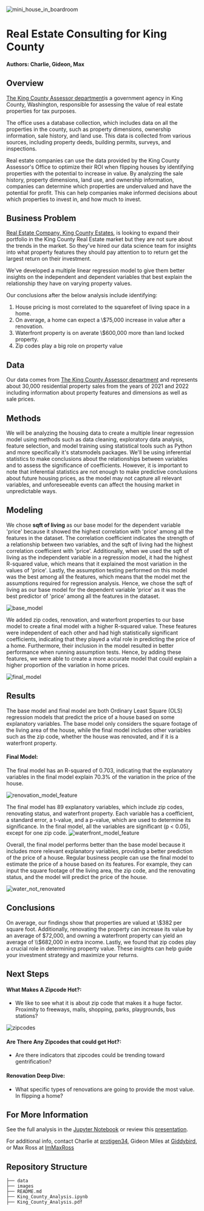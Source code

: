 ![mini_house_in_boardroom](./images/mini_house_boardroom.jpeg)

# Real Estate Consulting for King County

#### Authors: Charlie, Gideon, Max

## Overview

[The King County Assessor department](https://info.kingcounty.gov/assessor/DataDownload/default.aspx)is a government agency in King County, Washington, responsible for assessing the value of real estate properties for tax purposes.

The office uses a database collection, which includes data on all the properties in the county, such as property dimensions, ownership information, sale history, and land use. This data is collected from various sources, including property deeds, building permits, surveys, and inspections.

Real estate companies can use the data provided by the King County Assessor's Office to optimize their ROI when flipping houses by identifying properties with the potential to increase in value. By analyzing the sale history, property dimensions, land use, and ownership information, companies can determine which properties are undervalued and have the potential for profit. This can help companies make informed decisions about which properties to invest in, and how much to invest.


## Business Problem

[Real Estate Company, King County Estates](https://kingcountyestates.com/about/the-team/), is looking to expand their portfolio in the King County Real Estate market but they are not sure about the trends in the market. So they've hired our data science team for insights into what property features they should pay attention to to return get the largest return on their investment.

We've developed a multiple linear regression model to give them better insights on the independent and dependent variables that best explain the relationship they have on varying property values.

Our conclusions after the below analysis include identifying:

1. House pricing is most correlated to the squarefeet of living space in a home.
2. On average, a home can expect a  \\$75,000 increase in value after a renovation.
3. Waterfront property is on averate \\$600,000 more than land locked property.
4. Zip codes play a big role on property value


## Data 
    
Our data comes from [The King County Assessor department](https://info.kingcounty.gov/assessor/DataDownload/default.aspx) and represents about 30,000 residential property sales from the years of 2021 and 2022 including information about property features and dimensions as well as sale prices.

## Methods

We will be analyzing the housing data to create a multiple linear regression model using methods such as data cleaning, exploratory data analysis, feature selection, and model training using statistical tools such as Python and more specifically it's statsmodels packages. We'll be using inferential statistics to make conclusions about the relationships between variables and to assess the significance of coefficients. However, it is important to note that inferential statistics are not enough to make predictive conclusions about future housing prices, as the model may not capture all relevant variables, and unforeseeable events can affect the housing market in unpredictable ways.


## Modeling
 
We chose **sqft of living** as our base model for the dependent variable 'price' because it showed the highest correlation with 'price' among all the features in the dataset. The correlation coefficient indicates the strength of a relationship between two variables, and the sqft of living had the highest correlation coefficient with 'price'. Additionally, when we used the sqft of living as the independent variable in a regression model, it had the highest R-squared value, which means that it explained the most variation in the values of 'price'. Lastly, the assumption testing performed on this model was the best among all the features, which means that the model met the assumptions required for regression analysis. Hence, we chose the sqft of living as our base model for the dependent variable 'price' as it was the best predictor of 'price' among all the features in the dataset.

![base_model](images/sqft_living_base.jpg)


We added zip codes, renovation, and waterfront properties to our base model to create a final model with a higher R-squared value. These features were independent of each other and had high statistically significant coefficients, indicating that they played a vital role in predicting the price of a home. Furthermore, their inclusion in the model resulted in better performance when running assumption tests. Hence, by adding these features, we were able to create a more accurate model that could explain a higher proportion of the variation in home prices.

![final_model](images/sqft_living_final.jpg)

## Results

The base model and final model are both Ordinary Least Square (OLS) regression models that predict the price of a house based on some explanatory variables. The base model only considers the square footage of the living area of the house, while the final model includes other variables such as the zip code, whether the house was renovated, and if it is a waterfront property.


#### Final Model:
The final model has an R-squared of 0.703, indicating that the explanatory variables in the final model explain 70.3% of the variation in the price of the house.

![renovation_model_feature](images/renovated.jpg)

The final model has 89 explanatory variables, which include zip codes, renovating status, and waterfront property. Each variable has a coefficient, a standard error, a t-value, and a p-value, which are used to determine its significance. In the final model, all the variables are significant (p < 0.05), except for one zip code.
![waterfront_model_feature](images/Waterfront.jpg)

Overall, the final model performs better than the base model because it includes more relevant explanatory variables, providing a better prediction of the price of a house. Regular business people can use the final model to estimate the price of a house based on its features. For example, they can input the square footage of the living area, the zip code, and the renovating status, and the model will predict the price of the house.

![water_not_renovated](images/water_no_ren.jpg)

## Conclusions
On average, our findings show that properties are valued at \\$382 per square foot. Additionally, renovating the property can increase its value by an average of $72,000, and owning a waterfront property can yield an average of \\$682,000 in extra income. Lastly, we found that zip codes play a crucial role in determining property value. These insights can help guide your investment strategy and maximize your returns.

## Next Steps

####  What Makes A Zipcode Hot?:
- We like to see what it is about zip code that makes it a huge factor. Proximity to freeways, malls, shopping, parks, playgrounds, bus stations?

![zipcodes](images/Renovationprice.jpg)

####  Are There Any Zipcodes that could get Hot?:
- Are there indicators that zipcodes could be trending toward gentrification?

#### Renovation Deep Dive:

- What specific types of renovations are going to provide the most value. In flipping a home?


## For More Information
See the full analysis in the [Jupyter Notebook](./King_County_analysis.ipynb) or review this [presentation](./King_County_Analysis.pdf).

For additional info, contact Charlie at [protigen34](https://github.com/protigen34), Gideon Miles at [Giddybird](https://github.com/Giddybird), or Max Ross at [ImMaxRoss](https://github.com/ImMaxRoss)


## Repository Structure

```
├── data
├── images
├── README.md
├── King_County_Analysis.ipynb
├── King_County_Analysis.pdf
```
